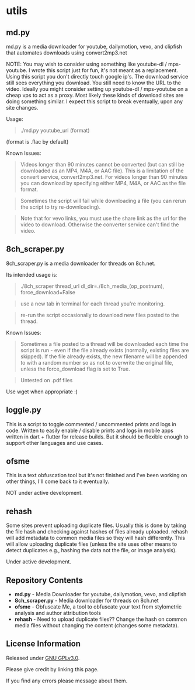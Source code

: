 utils
=============================================

md.py
-------------------
md.py is a media downloader for youtube, dailymotion, vevo, and clipfish that automates downloads using convert2mp3.net

NOTE:
You may wish to consider using something like youtube-dl / mps-youtube.  I wrote this script just for fun, it's not meant as a replacement.  Using this script you don't directly touch google ip's.  The download service still sees everything you download.  You still need to know the URL to the video.  Ideally you might consider setting up youtube-dl / mps-youtube on a cheap vps to act as a proxy.  Most likely these kinds of download sites are doing something similar.  I expect this script to break eventually, upon any site changes.


Usage:
>./md.py youtube_url (format)

(format is .flac by default)

Known Issues:

>Videos longer than 90 minutes cannot be converted (but can still be downloaded as an MP4, M4A, or AAC file).  This is a limitation of the convert service, convert2mp3.net.  For videos longer than 90 minutes you can download by specifying either MP4, M4A, or AAC as the file format.

>Sometimes the script will fail while downloading a file (you can rerun the script to try re-downloading).

>Note that for vevo links, you must use the share link as the url for the video to download.  Otherwise the converter service can't find the video.


8ch_scraper.py
-------------------
8ch_scraper.py is a media downloader for threads on 8ch.net.

Its intended usage is:
>./8ch_scraper thread_url dl_dir=./8ch_media_(op_postnum), force_download=False

>use a new tab in terminal for each thread you're monitoring.

>re-run the script occasionally to download new files posted to the thread.

Known Issues:

>Sometimes a file posted to a thread will be downloaded each time the script is run - even if the file already exists (normally, existing files are skipped).  If the file already exists, the new filename will be appended to with a random number so as not to overwrite the original file, unless the force_download flag is set to True.

>Untested on .pdf files

Use wget when appropriate :)


loggle.py
-------------------
This is a script to toggle commented / uncommented prints and logs in code.  Written to easily enable / disable prints and logs in mobile apps written in dart + flutter for release builds.  But it should be flexible enough to support other languages and use cases.


ofsme
-------------------
This is a text obfuscation tool but it's not finished and I've been working on other things, I'll come back to it eventually.

NOT under active development.


rehash
-------------------
Some sites prevent uploading duplicate files.  Usually this is done by taking the file hash and checking against hashes of files already uploaded.  rehash will add metadata to common media files so they will hash differently.  This will allow uploading duplicate files (unless the site uses other means to detect duplicates e.g., hashing the data not the file, or image analysis).

Under active development.



Repository Contents
-------------------
* **md.py** - Media Downloader for youtube, dailymotion, vevo, and clipfish
* **8ch_scraper.py** - Media downloader for threads on 8ch.net
* **ofsme** - Obfuscate Me, a tool to obfuscate your text from stylometric analysis and author attribution tools
* **rehash** - Need to upload duplicate files??  Change the hash on common media files without changing the content (changes some metadata).


License Information
-------------------

Released under [GNU GPLv3.0](http://www.gnu.org/copyleft/gpl.html).

Please give credit by linking this page.

If you find any errors please message about them.